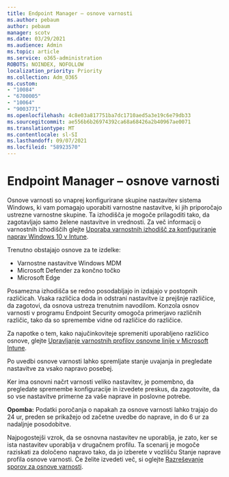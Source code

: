 ```yaml
---
title: Endpoint Manager – osnove varnosti
ms.author: pebaum
author: pebaum
manager: scotv
ms.date: 03/29/2021
ms.audience: Admin
ms.topic: article
ms.service: o365-administration
ROBOTS: NOINDEX, NOFOLLOW
localization_priority: Priority
ms.collection: Adm_O365
ms.custom:
- "10084"
- "6700005"
- "10064"
- "9003771"
ms.openlocfilehash: 4c8e03a817751ba7dc1710aed5a3e19c6e79db33
ms.sourcegitcommit: ae556b6b26974392ca68a68426a2b40967ae0071
ms.translationtype: MT
ms.contentlocale: sl-SI
ms.lasthandoff: 09/07/2021
ms.locfileid: "58923570"
---
```

# <a name="endpoint-manager---security-baselines"></a>Endpoint Manager – osnove varnosti

Osnove varnosti so vnaprej konfigurirane skupine nastavitev sistema Windows, ki vam pomagajo uporabiti varnostne nastavitve, ki jih priporočajo ustrezne varnostne skupine. Ta izhodišča je mogoče prilagoditi tako, da zagotavljajo samo želene nastavitve in vrednosti. Za več informacij o varnostnih izhodiščih glejte [Uporaba varnostnih izhodišč za konfiguriranje naprav Windows 10 v Intune](https://docs.microsoft.com/mem/intune/protect/security-baselines).

Trenutno obstajajo osnove za te izdelke:

- Varnostne nastavitve Windows MDM
- Microsoft Defender za končno točko
- Microsoft Edge

Posamezna izhodišča se redno posodabljajo in izdajajo v postopnih različicah. Vsaka različica doda in odstrani nastavitve iz prejšnje različice, da zagotovi, da osnova ustreza trenutnim navodilom. Konzola osnov varnosti v programu Endpoint Security omogoča primerjavo različnih različic, tako da so spremembe vidne od različice do različice.

Za napotke o tem, kako najučinkoviteje spremeniti uporabljeno različico osnove, glejte [Upravljanje varnostnih profilov osnovne linije v Microsoft Intune](https://docs.microsoft.com/mem/intune/protect/security-baselines-configure).

Po uvedbi osnove varnosti lahko spremljate stanje uvajanja in pregledate nastavitve za vsako napravo posebej.

Ker ima osnovni načrt varnosti veliko nastavitev, je pomembno, da pregledate spremembe konfiguracije in izvedete preskus, da zagotovite, da so vse nastavitve primerne za vaše naprave in poslovne potrebe.

**Opomba:** Podatki poročanja o napakah za osnove varnosti lahko trajajo do 24 ur, preden se prikažejo od začetne uvedbe do naprave, in do 6 ur za nadaljnje posodobitve. 

Najpogostejši vzrok, da se osnovna nastavitev ne uporablja, je zato, ker se ista nastavitev uporablja v drugačnem profilu. Ta scenarij je mogoče raziskati za določeno napravo tako, da jo izberete v vozlišču Stanje naprave profila osnove varnosti. Če želite izvedeti več, si oglejte [Razreševanje sporov za osnove varnosti](https://docs.microsoft.com/mem/intune/protect/security-baselines-monitor#resolve-conflicts-for-security-baselines).